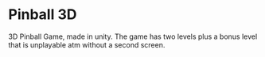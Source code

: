 # Pinball 3D


3D Pinball Game, made in unity. The game has two levels plus a bonus level that is unplayable atm without a second screen.
